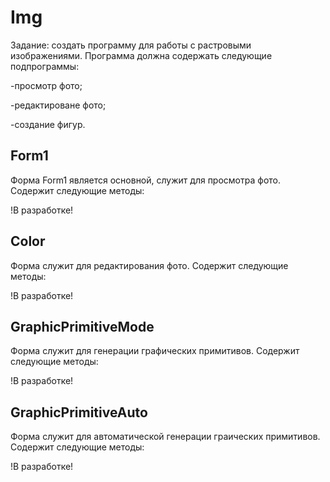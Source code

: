 # Img

Задание: создать программу для работы с растровыми изображениями.
Программа должна содержать следующие подпрограммы:

-просмотр фото;

-редактироване фото;

-создание фигур.

## Form1 
Форма Form1 является основной, служит для просмотра фото.
Содержит следующие методы:

!В разработке!

## Color
Форма служит для редактирования фото.
Содержит следующие методы:

!В разработке!

## GraphicPrimitiveMode
Форма служит для генерации графических примитивов.
Содержит следующие методы:

!В разработке!

## GraphicPrimitiveAuto
Форма служит для автоматической генерации граических примитивов.
Содержит следующие методы:

!В разработке!
